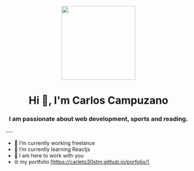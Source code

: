 <div id="header" align="center">
    <img src="https://media.giphy.com/media/xT9IgzoKnwFNmISR8I/giphy.gif" alt="" width="200px">
    <h1 align="center"> Hi 👋, I'm Carlos Campuzano</h1>
    <h3 align="center">I am passionate about web development, sports and reading.</h3>
</div>
---

- 🔭 I’m currently working freelance
- 🌱 I’m currently learning Reactjs
- 👯 I am here to work with you
- 🌐 my portfolio [https://carleto30stm.github.io/porfolio/]

